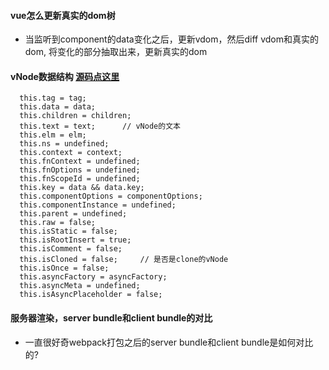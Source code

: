 #### vue怎么更新真实的dom树
* 当监听到component的data变化之后，更新vdom，然后diff vdom和真实的dom, 将变化的部分抽取出来，更新真实的dom
#### vNode数据结构 [源码点这里](https://github.com/vuejs/vue/blob/dev/src/core/vdom/vnode.js)
```
  this.tag = tag;
  this.data = data;
  this.children = children;
  this.text = text;      // vNode的文本
  this.elm = elm;
  this.ns = undefined;
  this.context = context;
  this.fnContext = undefined;
  this.fnOptions = undefined;
  this.fnScopeId = undefined;
  this.key = data && data.key;
  this.componentOptions = componentOptions;
  this.componentInstance = undefined;
  this.parent = undefined;
  this.raw = false;
  this.isStatic = false;
  this.isRootInsert = true;
  this.isComment = false;
  this.isCloned = false;     // 是否是clone的vNode
  this.isOnce = false;
  this.asyncFactory = asyncFactory;
  this.asyncMeta = undefined;
  this.isAsyncPlaceholder = false;
```



#### 服务器渲染，server bundle和client bundle的对比
* 一直很好奇webpack打包之后的server bundle和client bundle是如何对比的?